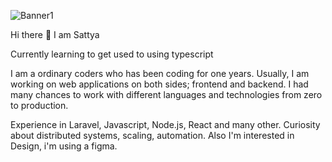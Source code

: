 ![Banner1](https://github.com/SattyaP/SattyaP/assets/100116558/9193d5e2-cdf2-4756-b616-7caefa430d21)

Hi there 👋
I am Sattya

Currently learning to get used to using typescript

I am a ordinary coders who has been coding for one years. Usually, I am working on web applications on both sides; frontend and backend. I had many chances to work with different languages and technologies from zero to production.

Experience in Laravel, Javascript, Node.js, React and many other.
Curiosity about distributed systems, scaling, automation.
Also I'm interested in Design, i'm using a figma.
